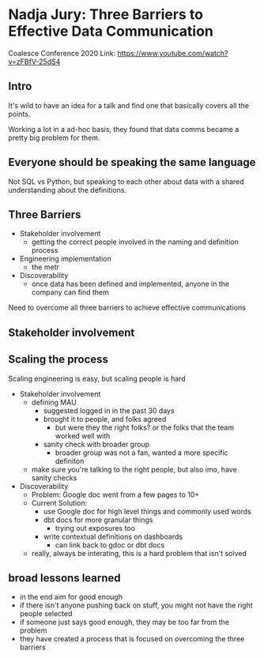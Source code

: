 # Nadja Jury: Three Barriers to Effective Data Communication
Coalesce Conference 2020
Link: https://www.youtube.com/watch?v=zFBfV-25dS4

## Intro
It's wild to have an idea for a talk and find one that basically covers all the points.


Working a lot in a ad-hoc basis, they found that data comms became a pretty big problem for them.

## Everyone should be speaking the same language
Not SQL vs Python, but speaking to each other about data with a shared understanding about the definitions.

## Three Barriers
- Stakeholder involvement
    - getting the correct people involved in the naming and definition process
- Engineering implementation
    - the metr
- Discoverability
    - once data has been defined and implemented, anyone in the company can find them

Need to overcome all three barriers to achieve effective communications

## Stakeholder involvement

## Scaling the process
Scaling engineering is easy, but scaling people is hard
- Stakeholder involvement
    - defining MAU
        - suggested logged in in the past 30 days
        - brought it to people, and folks agreed
            - but were they the right folks? or the folks that the team worked well with
        - sanity check with broader group
            - broader group was not a fan, wanted a more specific definiton
    - make sure you're talking to the right people, but also imo, have sanity checks
- Discoverability
    - Problem: Google doc went from a few pages to 10+
    - Current Solution: 
        - use Google doc for high level things and commonly used words
        - dbt docs for more granular things
            - trying out exposures too
        - write contextual definitions on dashboards 
            - can link back to gdoc or dbt docs
    - really, always be interating, this is a hard problem that isn't solved

## broad lessons learned
- in the end aim for good enough
- if there isn't anyone pushing back on stuff, you might not have the right people selected
- if someone just says good enough, they may be too far from the problem
- they have created a process that is focused on overcoming the three barriers
